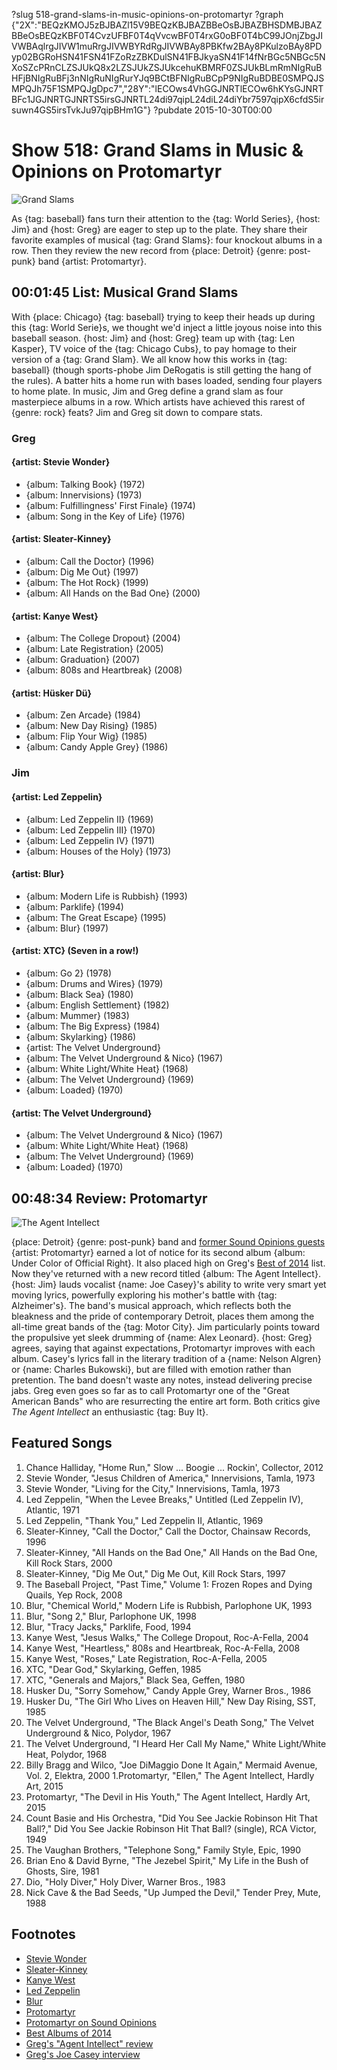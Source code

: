 ?slug 518-grand-slams-in-music-opinions-on-protomartyr
?graph {"2X":"BEQzKMOJ5zBJBAZl15V9BEQzKBJBAZBBeOsBJBAZBHSDMBJBAZBBeOsBEQzKBF0T4CvzUFBF0T4qVvcwBF0T4rxG0oBF0T4bC99JOnjZbgJIVWBAqlrgJIVW1muRrgJIVWBYRdRgJIVWBAy8PBKfw2BAy8PKulzoBAy8PDyp02BGRoHSN41FSN41FZoRzZBKDulSN41FBJkyaSN41F14fNrBGc5NBGc5NXoSZcPRnCLZSJUkQ8x2LZSJUkZSJUkcehuKBMRF0ZSJUkBLmRmNIgRuBHFjBNIgRuBFj3nNIgRuNIgRurYJq9BCtBFNIgRuBCpP9NIgRuBDBE0SMPQJSMPQJh75F1SMPQJgDpc7","28Y":"lECOws4VhGGJNRTlECOw6hKYsGJNRTBFc1JGJNRTGJNRTS5irsGJNRTL24di97qipL24diL24diYbr7597qipX6cfdS5irsuwn4GS5irsTvkJu97qipBHm1G"}
?pubdate 2015-10-30T00:00

# Show 518: Grand Slams in Music & Opinions on Protomartyr

![Grand Slams](//static.soundopinions.org/images/2015/grandslam_web.jpg)

As {tag: baseball} fans turn their attention to the {tag: World Series}, {host: Jim} and {host: Greg} are eager to step up to the plate. They share their favorite examples of musical {tag: Grand Slams}: four knockout albums in a row. Then they review the new record from {place: Detroit} {genre: post-punk} band {artist: Protomartyr}.


## 00:01:45 List: Musical Grand Slams

With {place: Chicago} {tag: baseball} trying to keep their heads up during this {tag: World Serie}s, we thought we'd inject a little joyous noise into this baseball season. {host: Jim} and {host: Greg} team up with {tag: Len Kasper}, TV voice of the {tag: Chicago Cubs}, to pay homage to their version of a {tag: Grand Slam}. We all know how this works in {tag: baseball} (though sports-phobe Jim DeRogatis is still getting the hang of the rules). A batter hits a home run with bases loaded, sending four players to home plate. In music, Jim and Greg define a grand slam as four masterpiece albums in a row. Which artists have achieved this rarest of {genre: rock} feats? Jim and Greg sit down to compare stats.

### Greg

#### {artist: Stevie Wonder}
- {album: Talking Book} (1972) 
- {album: Innervisions} (1973) 
- {album: Fulfillingness' First Finale} (1974) 
- {album: Song in the Key of Life} (1976)

#### {artist: Sleater-Kinney}
- {album: Call the Doctor} (1996)
- {album: Dig Me Out} (1997)
- {album: The Hot Rock} (1999)
- {album: All Hands on the Bad One} (2000)

#### {artist: Kanye West}
- {album: The College Dropout} (2004)
- {album: Late Registration} (2005)
- {album: Graduation} (2007)
- {album: 808s and Heartbreak} (2008)

#### {artist: Hüsker Dü}
- {album: Zen Arcade} (1984)
- {album: New Day Rising} (1985) 
- {album: Flip Your Wig} (1985)
- {album: Candy Apple Grey} (1986) 

### Jim

#### {artist: Led Zeppelin}
- {album: Led Zeppelin II} (1969)
- {album: Led Zeppelin III} (1970)
- {album: Led Zeppelin IV} (1971)
- {album: Houses of the Holy} (1973)

#### {artist: Blur}
- {album: Modern Life is Rubbish} (1993)
- {album: Parklife} (1994)
- {album: The Great Escape} (1995)
- {album: Blur} (1997)

#### {artist: XTC} (Seven in a row!)
- {album: Go 2} (1978) 
- {album: Drums and Wires} (1979)
- {album: Black Sea} (1980)
- {album: English Settlement} (1982)
- {album: Mummer} (1983) 
- {album: The Big Express} (1984) 
- {album: Skylarking} (1986)
- {artist: The Velvet Underground}
- {album: The Velvet Underground & Nico} (1967) 
- {album: White Light/White Heat} (1968) 
- {album: The Velvet Underground} (1969)
- {album: Loaded} (1970)

#### {artist: The Velvet Underground}
- {album: The Velvet Underground & Nico} (1967) 
- {album: White Light/White Heat} (1968) 
- {album: The Velvet Underground} (1969)
- {album: Loaded} (1970)


## 00:48:34 Review: Protomartyr
![The Agent Intellect](//static.soundopinions.org/assets/518/28Y0.jpg "608692872/1012127888")

{place: Detroit} {genre: post-punk} band and [former Sound Opinions guests](http://soundopinions.org/show/470) {artist: Protomartyr} earned a lot of notice for its second album {album: Under Color of Official Right}. It also placed high on Greg's [Best of 2014](http://soundopinions.org/show/471/) list. Now they've returned with a new record titled {album: The Agent Intellect}. {host: Jim} lauds vocalist {name: Joe Casey}'s ability to write very smart yet moving lyrics, powerfully exploring his mother's battle with {tag: Alzheimer's}. The band's musical approach, which reflects both the bleakness and the pride of contemporary Detroit, places them among the all-time great bands of the {tag: Motor City}. Jim particularly points toward the propulsive yet sleek drumming of {name: Alex Leonard}. {host: Greg} agrees, saying that against expectations, Protomartyr improves with each album. Casey's lyrics fall in the literary tradition of a {name: Nelson Algren} or {name: Charles Bukowski}, but are filled with emotion rather than pretention. The band doesn't waste any notes, instead delivering precise jabs. Greg even goes so far as to call Protomartyr one of the "Great American Bands" who are resurrecting the entire art form. Both critics give *The Agent Intellect* an enthusiastic {tag: Buy It}.


## Featured Songs

1. Chance Halliday, "Home Run," Slow ... Boogie ... Rockin', Collector, 2012 
1. Stevie Wonder, "Jesus Children of America," Innervisions, Tamla, 1973 
1. Stevie Wonder, "Living for the City," Innervisions, Tamla, 1973 
1. Led Zeppelin, "When the Levee Breaks," Untitled (Led Zeppelin IV), Atlantic, 1971 
1. Led Zeppelin, "Thank You," Led Zeppelin II, Atlantic, 1969 
1. Sleater-Kinney, "Call the Doctor," Call the Doctor, Chainsaw Records, 1996 
1. Sleater-Kinney, "All Hands on the Bad One," All Hands on the Bad One, Kill Rock Stars, 2000 
1. Sleater-Kinney, "Dig Me Out," Dig Me Out, Kill Rock Stars, 1997 
1. The Baseball Project, "Past Time," Volume 1: Frozen Ropes and Dying Quails, Yep Rock, 2008 
1. Blur, "Chemical World," Modern Life is Rubbish, Parlophone UK, 1993 
1. Blur, "Song 2," Blur, Parlophone UK, 1998
1. Blur, "Tracy Jacks," Parklife, Food, 1994
1. Kanye West, "Jesus Walks," The College Dropout, Roc-A-Fella, 2004 
1. Kanye West, "Heartless," 808s and Heartbreak, Roc-A-Fella, 2008 
1. Kanye West, "Roses," Late Registration, Roc-A-Fella, 2005 
1. XTC, "Dear God," Skylarking, Geffen, 1985 
1. XTC, "Generals and Majors," Black Sea, Geffen, 1980 
1. Husker Du, "Sorry Somehow," Candy Apple Grey, Warner Bros., 1986 
1. Husker Du, "The Girl Who Lives on Heaven Hill," New Day Rising, SST, 1985 
1. The Velvet Underground, "The Black Angel's Death Song," The Velvet Underground & Nico, Polydor, 1967 
1. The Velvet Underground, "I Heard Her Call My Name," White Light/White Heat, Polydor, 1968 
1. Billy Bragg and Wilco, "Joe DiMaggio Done It Again," Mermaid Avenue, Vol. 2, Elektra, 2000 
1.Protomartyr, "Ellen," The Agent Intellect, Hardly Art, 2015  
1. Protomartyr, "The Devil in His Youth," The Agent Intellect, Hardly Art, 2015 
1. Count Basie and His Orchestra, "Did You See Jackie Robinson Hit That Ball?," Did You See Jackie Robinson Hit That Ball? (single), RCA Victor, 1949 
1. The Vaughan Brothers, "Telephone Song," Family Style, Epic, 1990 
1. Brian Eno & David Byrne, "The Jezebel Spirit," My Life in the Bush of Ghosts, Sire, 1981 
1. Dio, "Holy Diver," Holy Diver, Warner Bros., 1983 
1. Nick Cave & the Bad Seeds, "Up Jumped the Devil," Tender Prey, Mute, 1988 

## Footnotes
- [Stevie Wonder](http://www.steviewonder.net/)
- [Sleater-Kinney](http://www.sleater-kinney.com/)
- [Kanye West](http://www.kanyewest.com/)
- [Led Zeppelin](http://www.ledzeppelin.com/)
- [Blur](http://www.blur.co.uk/)
- [Protomartyr](http://www.protomartyrband.com/)
- [Protomartyr on Sound Opinions](/show/470/)
- [Best Albums of 2014](/show/471/)
- [Greg's "Agent Intellect" review](http://www.chicagotribune.com/entertainment/music/kot/sc-music-protomartyr-ent-1009-20151009-column.html)
- [Greg's Joe Casey interview](http://articles.chicagotribune.com/2014-04-24/entertainment/ct-protomartyr-joe-casey-lincoln-hall-20140424_1_rock-band-local-band-benton-harbor)
